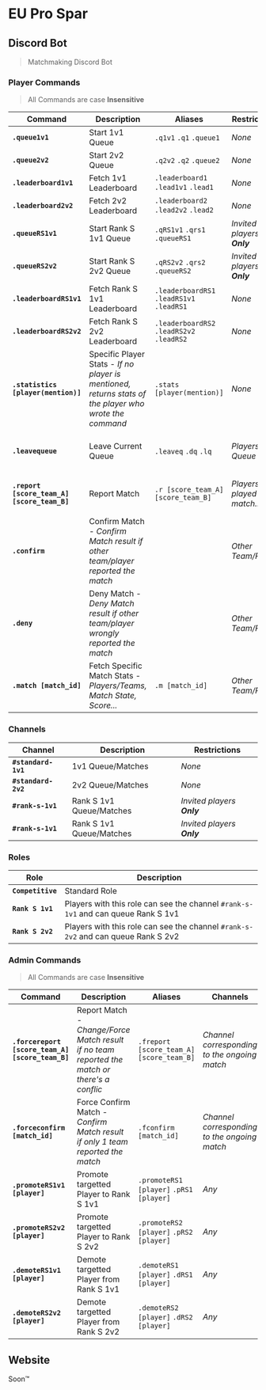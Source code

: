 # EU Pro Spar

## Discord Bot
> Matchmaking Discord Bot

### Player Commands
> All Commands are case **Insensitive**

Command | Description | Aliases | Restrictions | Channels
--- | --- | --- | --- | ---
**`.queue1v1`** | Start 1v1 Queue | `.q1v1` `.q1` `.queue1` | *None* | `#standard-1v1`
**`.queue2v2`** | Start 2v2 Queue | `.q2v2` `.q2` `.queue2` | *None* | `#standard-2v2`
**`.leaderboard1v1`** | Fetch 1v1 Leaderboard | `.leaderboard1` `.lead1v1` `.lead1` | *None* | *Any*
**`.leaderboard2v2`** | Fetch 2v2 Leaderboard | `.leaderboard2` `.lead2v2` `.lead2` | *None* | *Any*
**`.queueRS1v1`** | Start Rank S 1v1 Queue | `.qRS1v1` `.qrs1` `.queueRS1` | *Invited players **Only*** | `#rank-s-1v1`
**`.queueRS2v2`** | Start Rank S 2v2 Queue | `.qRS2v2` `.qrs2` `.queueRS2` | *Invited players **Only*** | `#rank-s-2v2`
**`.leaderboardRS1v1`** | Fetch Rank S 1v1 Leaderboard | `.leaderboardRS1` `.leadRS1v1` `.leadRS1` | *None* | *Any*
**`.leaderboardRS2v2`** | Fetch Rank S 2v2 Leaderboard | `.leaderboardRS2` `.leadRS2v2` `.leadRS2` | *None* | *Any*
**`.statistics [player(mention)]`** | Specific Player Stats - *If no player is mentioned, returns stats of the player who wrote the command* | `.stats [player(mention)]` | *None* | *Any*
**`.leavequeue`** | Leave Current Queue | `.leaveq` `.dq` `.lq` | *Players in Queue* | *Channel corresponding to the ongoing queue*
**`.report [score_team_A] [score_team_B]`** | Report Match | `.r [score_team_A] [score_team_B]` | *Players who played the match... duh* | *Channel corresponding to the ongoing match*
**`.confirm`** | Confirm Match - *Confirm Match result if other team/player reported the match* | | *Other Team/Player* | *Channel corresponding to the ongoing match*
**`.deny`** | Deny Match - *Deny Match result if other team/player wrongly reported the match* | | *Other Team/Player* | *Channel corresponding to the ongoing match*
**`.match [match_id]`** | Fetch Specific Match Stats - *Players/Teams, Match State, Score...* | `.m [match_id]` | *Other Team/Player* | *Any*

### Channels

Channel | Description | Restrictions
--- | --- | ---
**`#standard-1v1`** | 1v1 Queue/Matches | *None*
**`#standard-2v2`** | 2v2 Queue/Matches | *None*
**`#rank-s-1v1`** | Rank S 1v1 Queue/Matches | *Invited players **Only***
**`#rank-s-1v1`** | Rank S 1v1 Queue/Matches | *Invited players **Only***

### Roles

Role | Description
--- | ---
**`Competitive`** | Standard Role
**`Rank S 1v1`** | Players with this role can see the channel `#rank-s-1v1` and can queue Rank S 1v1
**`Rank S 2v2`** | Players with this role can see the channel `#rank-s-2v2` and can queue Rank S 2v2

### Admin Commands
> All Commands are case **Insensitive**

Command | Description | Aliases | Channels
--- | --- | --- | --- |
**`.forcereport [score_team_A] [score_team_B]`** | Report Match - *Change/Force Match result if no team reported the match or there's a conflic* | `.freport [score_team_A] [score_team_B]` | *Channel corresponding to the ongoing match*
**`.forceconfirm [match_id]`** | Force Confirm Match - *Confirm Match result if only 1 team reported the match* | `.fconfirm [match_id]` | *Channel corresponding to the ongoing match*
**`.promoteRS1v1 [player]`** | Promote targetted Player to Rank S 1v1 | `.promoteRS1 [player]` `.pRS1 [player]` | *Any*
**`.promoteRS2v2 [player]`** | Promote targetted Player to Rank S 2v2 | `.promoteRS2 [player]` `.pRS2 [player]` | *Any*
**`.demoteRS1v1 [player]`** | Demote targetted Player from Rank S 1v1 | `.demoteRS1 [player]` `.dRS1 [player]` | *Any*
**`.demoteRS2v2 [player]`** | Demote targetted Player from Rank S 2v2 | `.demoteRS2 [player]` `.dRS2 [player]` | *Any*

## Website

Soon™